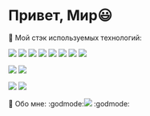 # Привет, Мир😃

🐍 Мой стэк используемых технологий:

<img src="https://img.shields.io/badge/Python-1E90FF?style=for-the-badge&logo=python&logoColor=FFFF00"/> <img src="https://img.shields.io/badge/jupyter-FFFFFF?style=for-the-badge&logo=jupyter&logoColor=FFA500"/>
<img src="https://img.shields.io/badge/pandas-FFFFFF?style=for-the-badge&logo=pandas&logoColor=150458"/>
<img src="https://img.shields.io/badge/numpy-FFFFFF?style=for-the-badge&logo=numpy&logoColor=013243"/>
<img src="https://img.shields.io/badge/scipy-FFFFFF?style=for-the-badge&logo=scipy&logoColor=8CAAE6"/>
<img src="https://img.shields.io/badge/plotly-FFFFFF?style=for-the-badge&logo=plotly&logoColor=3F4F75"/>
<img src="https://img.shields.io/badge/seaborn-FFFFFF?style=for-the-badge&logo=seaborn&logoColor=4169E1"/>
<img src="https://img.shields.io/badge/sqlalchemy-FFFFFF?style=for-the-badge&logo=sqlalchemy&logoColor=D71F00"/>


<img src="https://img.shields.io/badge/postgresql-FFFFFF?style=for-the-badge&logo=postgresql&logoColor=4169E1"/> <img src="https://img.shields.io/badge/mysql-FFFFFF?style=for-the-badge&logo=mysql&logoColor=4682B4"/>

<img src="https://img.shields.io/badge/tableau-FFFFFF?style=for-the-badge&logo=tableau&logoColor=E97627"/>

<img src="https://img.shields.io/badge/googlesheets-FFFFFF?style=for-the-badge&logo=googlesheets&logoColor=34A853"/>


🐢 Обо мне:
:godmode:<img src="https://img.shields.io/badge/НИЯУ МИФИ-000000?style=for-the-badge&logo=adidas&logoColor=FFFFFF"/> :godmode:




<!--
**BaTOOsay/BaTOOsay** is a ✨ _special_ ✨ repository because its `README.md` (this file) appears on your GitHub profile.

Here are some ideas to get you started:

- 🔭 I’m currently working on ...
- 🌱 I’m currently learning ...
- 👯 I’m looking to collaborate on ...
- 🤔 I’m looking for help with ...
- 💬 Ask me about ...
- 📫 How to reach me: ...
- 😄 Pronouns: ...
- ⚡ Fun fact: ...
-->
